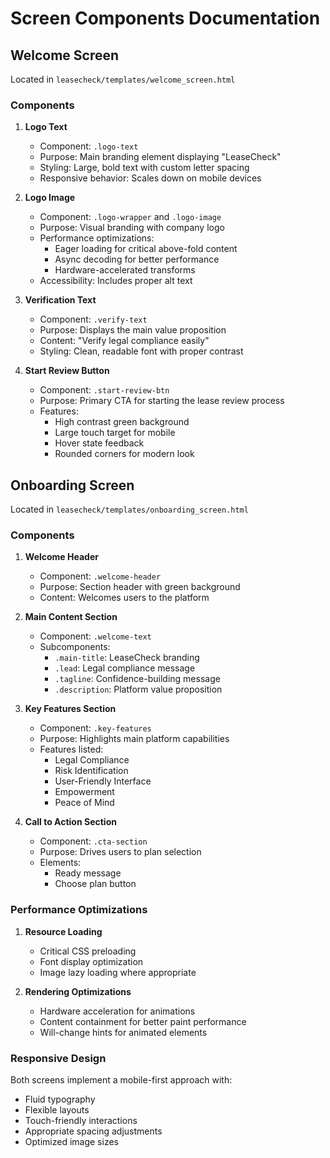 # Screen Components Documentation

## Welcome Screen
Located in `leasecheck/templates/welcome_screen.html`

### Components

1. **Logo Text**
   - Component: `.logo-text`
   - Purpose: Main branding element displaying "LeaseCheck"
   - Styling: Large, bold text with custom letter spacing
   - Responsive behavior: Scales down on mobile devices

2. **Logo Image**
   - Component: `.logo-wrapper` and `.logo-image`
   - Purpose: Visual branding with company logo
   - Performance optimizations:
     - Eager loading for critical above-fold content
     - Async decoding for better performance
     - Hardware-accelerated transforms
   - Accessibility: Includes proper alt text

3. **Verification Text**
   - Component: `.verify-text`
   - Purpose: Displays the main value proposition
   - Content: "Verify legal compliance easily"
   - Styling: Clean, readable font with proper contrast

4. **Start Review Button**
   - Component: `.start-review-btn`
   - Purpose: Primary CTA for starting the lease review process
   - Features:
     - High contrast green background
     - Large touch target for mobile
     - Hover state feedback
     - Rounded corners for modern look

## Onboarding Screen
Located in `leasecheck/templates/onboarding_screen.html`

### Components

1. **Welcome Header**
   - Component: `.welcome-header`
   - Purpose: Section header with green background
   - Content: Welcomes users to the platform

2. **Main Content Section**
   - Component: `.welcome-text`
   - Subcomponents:
     - `.main-title`: LeaseCheck branding
     - `.lead`: Legal compliance message
     - `.tagline`: Confidence-building message
     - `.description`: Platform value proposition

3. **Key Features Section**
   - Component: `.key-features`
   - Purpose: Highlights main platform capabilities
   - Features listed:
     - Legal Compliance
     - Risk Identification
     - User-Friendly Interface
     - Empowerment
     - Peace of Mind

4. **Call to Action Section**
   - Component: `.cta-section`
   - Purpose: Drives users to plan selection
   - Elements:
     - Ready message
     - Choose plan button

### Performance Optimizations

1. **Resource Loading**
   - Critical CSS preloading
   - Font display optimization
   - Image lazy loading where appropriate

2. **Rendering Optimizations**
   - Hardware acceleration for animations
   - Content containment for better paint performance
   - Will-change hints for animated elements

### Responsive Design

Both screens implement a mobile-first approach with:
- Fluid typography
- Flexible layouts
- Touch-friendly interactions
- Appropriate spacing adjustments
- Optimized image sizes
